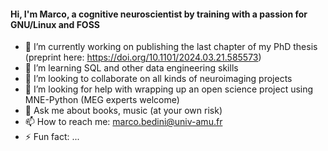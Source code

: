 #### Hi, I'm Marco, a cognitive neuroscientist by training with a passion for GNU/Linux and FOSS 

- 🔭 I’m currently working on publishing the last chapter of my PhD thesis (preprint here: https://doi.org/10.1101/2024.03.21.585573)
- 🌱 I’m learning SQL and other data engineering skills
- 👯 I’m looking to collaborate on all kinds of neuroimaging projects
- 🤔 I’m looking for help with wrapping up an open science project using MNE-Python (MEG experts welcome)
- 💬 Ask me about books, music (at your own risk)
- 📫 How to reach me: marco.bedini@univ-amu.fr
- ⚡ Fun fact: ...

<!--
**mbedini/mbedini** is a ✨ _special_ ✨ repository because its `README.md` (this file) appears on your GitHub profile.

